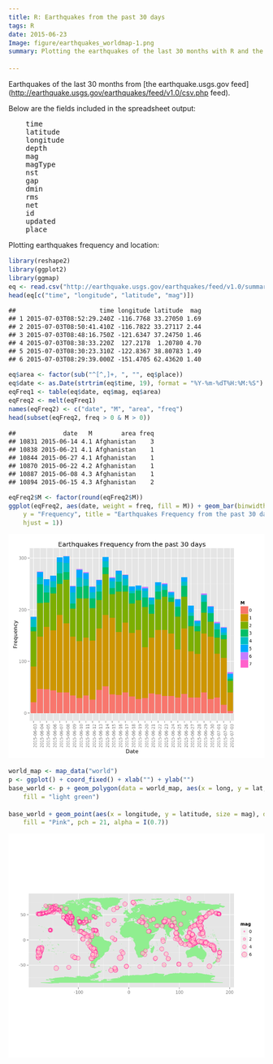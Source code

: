 ```yaml
---
title: R: Earthquakes from the past 30 days
tags: R
date: 2015-06-23
Image: figure/earthquakes_worldmap-1.png
summary: Plotting the earthquakes of the last 30 months with R and the earthquake.usgs.gov feed.

---
```


Earthquakes of the last 30 months from [the earthquake.usgs.gov feed](http://earthquake.usgs.gov/earthquakes/feed/v1.0/csv.php feed).

Below are the fields included in the spreadsheet output:
<pre>
    time
    latitude
    longitude
    depth
    mag
    magType
    nst
    gap
    dmin
    rms
    net
    id
    updated
    place
</pre>

Plotting earthquakes frequency and location:

```r
library(reshape2)
library(ggplot2)
library(ggmap)
eq <- read.csv("http://earthquake.usgs.gov/earthquakes/feed/v1.0/summary/all_month.csv", as.is = T)
head(eq[c("time", "longitude", "latitude", "mag")])
```

```
##                       time longitude latitude  mag
## 1 2015-07-03T08:52:29.240Z -116.7768 33.27050 1.69
## 2 2015-07-03T08:50:41.410Z -116.7822 33.27117 2.44
## 3 2015-07-03T08:48:16.750Z -121.6347 37.24750 1.46
## 4 2015-07-03T08:38:33.220Z  127.2178  1.20780 4.70
## 5 2015-07-03T08:30:23.310Z -122.8367 38.80783 1.49
## 6 2015-07-03T08:29:39.000Z -151.4705 62.43620 1.40
```

```r
eq$area <- factor(sub("^[^,]+, ", "", eq$place))
eq$date <- as.Date(strtrim(eq$time, 19), format = "%Y-%m-%dT%H:%M:%S")
eqFreq1 <- table(eq$date, eq$mag, eq$area)
eqFreq2 <- melt(eqFreq1)
names(eqFreq2) <- c("date", "M", "area", "freq")
head(subset(eqFreq2, freq > 0 & M > 0))
```

```
##             date   M        area freq
## 10831 2015-06-14 4.1 Afghanistan    3
## 10838 2015-06-21 4.1 Afghanistan    1
## 10844 2015-06-27 4.1 Afghanistan    1
## 10870 2015-06-22 4.2 Afghanistan    1
## 10887 2015-06-08 4.3 Afghanistan    1
## 10894 2015-06-15 4.3 Afghanistan    2
```



```r
eqFreq2$M <- factor(round(eqFreq2$M))
ggplot(eqFreq2, aes(date, weight = freq, fill = M)) + geom_bar(binwidth = 60 * 60 * 24) + labs(x = "Date", 
    y = "Frequency", title = "Earthquakes Frequency from the past 30 days") + theme(axis.text.x = element_text(angle = 90, 
    hjust = 1))
```

![](figure/earthquakes_frequency-1.png)

```r
world_map <- map_data("world")
p <- ggplot() + coord_fixed() + xlab("") + ylab("")
base_world <- p + geom_polygon(data = world_map, aes(x = long, y = lat, group = group), colour = "light green", 
    fill = "light green")

base_world + geom_point(aes(x = longitude, y = latitude, size = mag), data = eq, colour = "Deep Pink", 
    fill = "Pink", pch = 21, alpha = I(0.7))
```

![](figure/earthquakes_worldmap-1.png)
